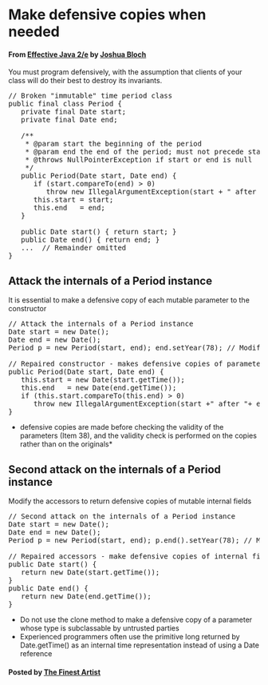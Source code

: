 # Make defensive copies when needed

#### From <u>[Effective Java 2/e](https://books.google.co.kr/books/about/Effective_Java.html?id=ka2VUBqHiWkC&hl=en)</u> by <u>[Joshua Bloch](https://en.wikipedia.org/wiki/Joshua_Bloch)</u>

You must program defensively, with the assumption that clients of your class will do their best to destroy its invariants.

<pre class="prettyprint">
// Broken "immutable" time period class
public final class Period {
   private final Date start;
   private final Date end;

   /**
    * @param start the beginning of the period
    * @param end the end of the period; must not precede start * @throws IllegalArgumentException if start is after end
    * @throws NullPointerException if start or end is null
    */
   public Period(Date start, Date end) {
      if (start.compareTo(end) &gt; 0)
         throw new IllegalArgumentException(start + " after " + end);
      this.start = start;
      this.end   = end;
   }

   public Date start() { return start; }
   public Date end() { return end; }
   ...  // Remainder omitted
}
</pre>

## Attack the internals of a Period instance
It is essential to make a defensive copy of each mutable parameter to the constructor

<pre class="prettyprint">
// Attack the internals of a Period instance
Date start = new Date();
Date end = new Date();
Period p = new Period(start, end); end.setYear(78); // Modifies internals of p!

// Repaired constructor - makes defensive copies of parameters
public Period(Date start, Date end) {
   this.start = new Date(start.getTime());
   this.end   = new Date(end.getTime());
   if (this.start.compareTo(this.end) &gt; 0)
      throw new IllegalArgumentException(start +" after "+ end);
}
</pre>

* defensive copies are made before checking the validity of the parameters (Item 38), and the validity check is performed on the copies rather than on the originals*

## Second attack on the internals of a Period instance
Modify the accessors to return defensive copies of mutable internal fields

<pre class="prettyprint">
// Second attack on the internals of a Period instance
Date start = new Date();
Date end = new Date();
Period p = new Period(start, end); p.end().setYear(78); // Modifies internals of p!

// Repaired accessors - make defensive copies of internal fields
public Date start() {
   return new Date(start.getTime());
}
public Date end() {
   return new Date(end.getTime());
}
</pre>

* Do not use the clone method to make a defensive copy of a parameter whose type is subclassable by untrusted parties
* Experienced programmers often use the primitive long returned by Date.getTime() as an internal time representation instead of using a Date reference

#### Posted by <u>[The Finest Artist](http://thefinestartist.com)</u>
